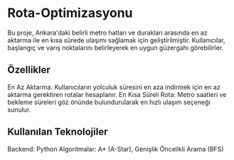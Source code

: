 # Rota-Optimizasyonu
Bu proje, Ankara'daki belirli metro hatları ve durakları arasında en az aktarma ile en kısa sürede ulaşımı sağlamak için geliştirilmiştir. Kullanıcılar, başlangıç ve varış noktalarını belirleyerek en uygun güzergahı görebilirler.
## Özellikler
En Az Aktarma: Kullanıcıların yolculuk süresini en aza indirmek için en az aktarma gerektiren rotalar hesaplanır.
En Kısa Süreli Rota: Metro saatleri ve bekleme süreleri göz önünde bulundurularak en hızlı ulaşım seçeneği sunulur.
## Kullanılan Teknolojiler
Backend: Python
Algoritmalar: A* (A-Star), Genişlik Öncelikli Arama (BFS)
